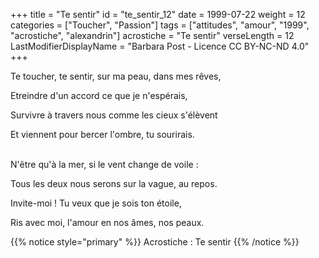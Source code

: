 +++
title = "Te sentir"
id = "te_sentir_12"
date = 1999-07-22
weight = 12
categories = ["Toucher", "Passion"]
tags = ["attitudes", "amour", "1999", "acrostiche", "alexandrin"]
acrostiche = "Te sentir"
verseLength = 12
LastModifierDisplayName = "Barbara Post - Licence CC BY-NC-ND 4.0"
+++

Te toucher, te sentir, sur ma peau, dans mes rêves,

Etreindre d'un accord ce que je n'espérais,

Survivre à travers nous comme les cieux s'élèvent

Et viennent pour bercer l'ombre, tu sourirais.

 \
N'être qu'à la mer, si le vent change de voile :

Tous les deux nous serons sur la vague, au repos.

Invite-moi ! Tu veux que je sois ton étoile,

Ris avec moi, l'amour en nos âmes, nos peaux.

{{% notice style="primary" %}}
Acrostiche : Te sentir
{{% /notice %}}
